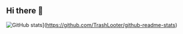 ## Hi there 👋
![GitHub stats](https://github-readme-stats.vercel.app/api?username=TrashLooter)](https://github.com/TrashLooter/github-readme-stats)
<!--
**TrashLooter/TrashLooter** is a ✨ _special_ ✨ repository because its `README.md` (this file) appears on your GitHub profile.

Here are some ideas to get you started:

- 🔭 I’m currently working on ...
- 🌱 I’m currently learning ...
- 👯 I’m looking to collaborate on ...
- 🤔 I’m looking for help with ...
- 💬 Ask me about ...
- 📫 How to reach me: ...
- 😄 Pronouns: ...
- ⚡ Fun fact: ...
-->
